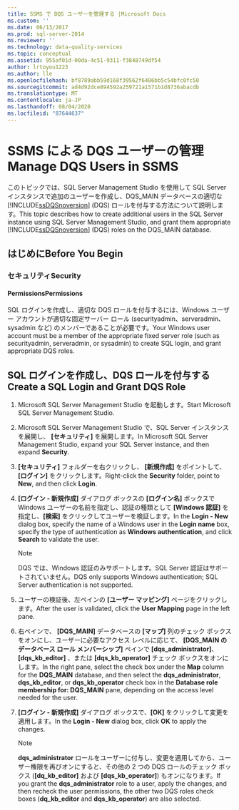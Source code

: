 ```yaml
---
title: SSMS で DQS ユーザーを管理する |Microsoft Docs
ms.custom: ''
ms.date: 06/13/2017
ms.prod: sql-server-2014
ms.reviewer: ''
ms.technology: data-quality-services
ms.topic: conceptual
ms.assetid: 955af01d-00da-4c51-9311-f3848749df54
author: lrtoyou1223
ms.author: lle
ms.openlocfilehash: bf8789abb59d168f39562f6486bb5c54bfc0fc50
ms.sourcegitcommit: ad4d92dce894592a259721a1571b1d8736abacdb
ms.translationtype: MT
ms.contentlocale: ja-JP
ms.lasthandoff: 08/04/2020
ms.locfileid: "87644637"
---
```

# <a name="manage-dqs-users-in-ssms"></a><span data-ttu-id="236db-102">SSMS による DQS ユーザーの管理</span><span class="sxs-lookup"><span data-stu-id="236db-102">Manage DQS Users in SSMS</span></span>
  <span data-ttu-id="236db-103">このトピックでは、SQL Server Management Studio を使用して SQL Server インスタンスで追加のユーザーを作成し、DQS_MAIN データベースの適切な [!INCLUDE[ssDQSnoversion](../includes/ssdqsnoversion-md.md)] (DQS) ロールを付与する方法について説明します。</span><span class="sxs-lookup"><span data-stu-id="236db-103">This topic describes how to create additional users in the SQL Server instance using SQL Server Management Studio, and grant them appropriate [!INCLUDE[ssDQSnoversion](../includes/ssdqsnoversion-md.md)] (DQS) roles on the DQS_MAIN database.</span></span>  
  
##  <a name="before-you-begin"></a><a name="BeforeYouBegin"></a> <span data-ttu-id="236db-104">はじめに</span><span class="sxs-lookup"><span data-stu-id="236db-104">Before You Begin</span></span>  
  
###  <a name="security"></a><a name="Security"></a> <span data-ttu-id="236db-105">セキュリティ</span><span class="sxs-lookup"><span data-stu-id="236db-105">Security</span></span>  
  
####  <a name="permissions"></a><a name="Permissions"></a> <span data-ttu-id="236db-106">Permissions</span><span class="sxs-lookup"><span data-stu-id="236db-106">Permissions</span></span>  
 <span data-ttu-id="236db-107">SQL ログインを作成し、適切な DQS ロールを付与するには、Windows ユーザー アカウントが適切な固定サーバー ロール (securityadmin、serveradmin、sysadmin など) のメンバーであることが必要です。</span><span class="sxs-lookup"><span data-stu-id="236db-107">Your Windows user account must be a member of the appropriate fixed server role (such as securityadmin, serveradmin, or sysadmin) to create SQL login, and grant appropriate DQS roles.</span></span>  
  
##  <a name="create-a-sql-login-and-grant-dqs-role"></a><a name="GrantRoles"></a><span data-ttu-id="236db-108">SQL ログインを作成し、DQS ロールを付与する</span><span class="sxs-lookup"><span data-stu-id="236db-108">Create a SQL Login and Grant DQS Role</span></span>  
  
1.  <span data-ttu-id="236db-109">Microsoft SQL Server Management Studio を起動します。</span><span class="sxs-lookup"><span data-stu-id="236db-109">Start Microsoft SQL Server Management Studio.</span></span>  
  
2.  <span data-ttu-id="236db-110">Microsoft SQL Server Management Studio で、SQL Server インスタンスを展開し、 **[セキュリティ]** を展開します。</span><span class="sxs-lookup"><span data-stu-id="236db-110">In Microsoft SQL Server Management Studio, expand your SQL Server instance, and then expand **Security**.</span></span>  
  
3.  <span data-ttu-id="236db-111">**[セキュリティ]** フォルダーを右クリックし、 **[新規作成]** をポイントして、 **[ログイン]** をクリックします。</span><span class="sxs-lookup"><span data-stu-id="236db-111">Right-click the **Security** folder, point to **New**, and then click **Login**.</span></span>  
  
4.  <span data-ttu-id="236db-112">**[ログイン - 新規作成]** ダイアログ ボックスの **[ログイン名]** ボックスで Windows ユーザーの名前を指定し、認証の種類として **[Windows 認証]** を指定し、**[検索]** をクリックしてユーザーを検証します。</span><span class="sxs-lookup"><span data-stu-id="236db-112">In the **Login - New** dialog box, specify the name of a Windows user in the **Login name** box, specify the type of authentication as **Windows authentication**, and click **Search** to validate the user.</span></span>  
  
    > [!NOTE]  
    >  <span data-ttu-id="236db-113">DQS では、Windows 認証のみサポートします。SQL Server 認証はサポートされていません。</span><span class="sxs-lookup"><span data-stu-id="236db-113">DQS only supports Windows authentication; SQL Server authentication is not supported.</span></span>  
  
5.  <span data-ttu-id="236db-114">ユーザーの検証後、左ペインの **[ユーザー マッピング]** ページをクリックします。</span><span class="sxs-lookup"><span data-stu-id="236db-114">After the user is validated, click the **User Mapping** page in the left pane.</span></span>  
  
6.  <span data-ttu-id="236db-115">右ペインで、 **[DQS_MAIN]** データベースの **[マップ]** 列のチェック ボックスをオンにし、ユーザーに必要なアクセス レベルに応じて、 **[DQS_MAIN のデータベース ロール メンバーシップ]** ペインで **[dqs_administrator]**、 **[dqs_kb_editor]** 、または **[dqs_kb_operator]** チェック ボックスをオンにします。</span><span class="sxs-lookup"><span data-stu-id="236db-115">In the right pane, select the check box under the **Map** column for the **DQS_MAIN** database, and then select the **dqs_administrator**, **dqs_kb_editor**, or **dqs_kb_operator** check box in the **Database role membership for: DQS_MAIN** pane, depending on the access level needed for the user.</span></span>  
  
7.  <span data-ttu-id="236db-116">**[ログイン - 新規作成]** ダイアログ ボックスで、**[OK]** をクリックして変更を適用します。</span><span class="sxs-lookup"><span data-stu-id="236db-116">In the **Login - New** dialog box, click **OK** to apply the changes.</span></span>  
  
    > [!NOTE]  
    >  <span data-ttu-id="236db-117">**dqs_administrator** ロールをユーザーに付与し、変更を適用してから、ユーザー権限を再びオンにすると、その他の 2 つの DQS ロールのチェック ボックス (**[dq_kb_editor]** および **[dqs_kb_operator]**) もオンになります。</span><span class="sxs-lookup"><span data-stu-id="236db-117">If you grant the **dqs_administrator** role to a user, apply the changes, and then recheck the user permissions, the other two DQS roles check boxes (**dq_kb_editor** and **dqs_kb_operator**) are also selected.</span></span>  
  
  
